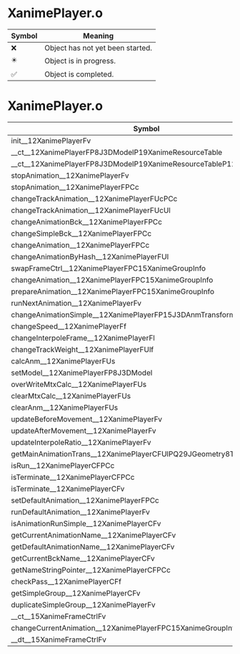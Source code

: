 # XanimePlayer.o
| Symbol | Meaning 
| ------------- | ------------- 
| :x: | Object has not yet been started. 
| :eight_pointed_black_star: | Object is in progress. 
| :white_check_mark: | Object is completed. 


# XanimePlayer.o
| Symbol | Decompiled? |
| ------------- | ------------- |
| init__12XanimePlayerFv | :x: |
| __ct__12XanimePlayerFP8J3DModelP19XanimeResourceTable | :x: |
| __ct__12XanimePlayerFP8J3DModelP19XanimeResourceTableP12XanimePlayer | :x: |
| stopAnimation__12XanimePlayerFv | :x: |
| stopAnimation__12XanimePlayerFPCc | :x: |
| changeTrackAnimation__12XanimePlayerFUcPCc | :x: |
| changeTrackAnimation__12XanimePlayerFUcUl | :x: |
| changeAnimationBck__12XanimePlayerFPCc | :x: |
| changeSimpleBck__12XanimePlayerFPCc | :x: |
| changeAnimation__12XanimePlayerFPCc | :x: |
| changeAnimationByHash__12XanimePlayerFUl | :x: |
| swapFrameCtrl__12XanimePlayerFPC15XanimeGroupInfo | :x: |
| changeAnimation__12XanimePlayerFPC15XanimeGroupInfo | :x: |
| prepareAnimation__12XanimePlayerFPC15XanimeGroupInfo | :x: |
| runNextAnimation__12XanimePlayerFv | :x: |
| changeAnimationSimple__12XanimePlayerFP15J3DAnmTransform | :x: |
| changeSpeed__12XanimePlayerFf | :x: |
| changeInterpoleFrame__12XanimePlayerFl | :x: |
| changeTrackWeight__12XanimePlayerFUlf | :x: |
| calcAnm__12XanimePlayerFUs | :x: |
| setModel__12XanimePlayerFP8J3DModel | :x: |
| overWriteMtxCalc__12XanimePlayerFUs | :x: |
| clearMtxCalc__12XanimePlayerFUs | :x: |
| clearAnm__12XanimePlayerFUs | :x: |
| updateBeforeMovement__12XanimePlayerFv | :x: |
| updateAfterMovement__12XanimePlayerFv | :x: |
| updateInterpoleRatio__12XanimePlayerFv | :x: |
| getMainAnimationTrans__12XanimePlayerCFUlPQ29JGeometry8TVec3&lt;f&gt; | :x: |
| isRun__12XanimePlayerCFPCc | :x: |
| isTerminate__12XanimePlayerCFPCc | :x: |
| isTerminate__12XanimePlayerCFv | :x: |
| setDefaultAnimation__12XanimePlayerFPCc | :x: |
| runDefaultAnimation__12XanimePlayerFv | :x: |
| isAnimationRunSimple__12XanimePlayerCFv | :x: |
| getCurrentAnimationName__12XanimePlayerCFv | :x: |
| getDefaultAnimationName__12XanimePlayerCFv | :x: |
| getCurrentBckName__12XanimePlayerCFv | :x: |
| getNameStringPointer__12XanimePlayerCFPCc | :x: |
| checkPass__12XanimePlayerCFf | :x: |
| getSimpleGroup__12XanimePlayerCFv | :x: |
| duplicateSimpleGroup__12XanimePlayerFv | :x: |
| __ct__15XanimeFrameCtrlFv | :x: |
| changeCurrentAnimation__12XanimePlayerFPC15XanimeGroupInfo | :x: |
| __dt__15XanimeFrameCtrlFv | :x: |
